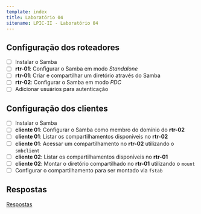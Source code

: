```yaml
---
template: index
title: Laboratório 04
sitename: LPIC-II - Laboratório 04
---
```


## Configuração dos roteadores

* [ ] Instalar o Samba
* [ ] **rtr-01**: Configurar o Samba em modo _Standalone_
* [ ] **rtr-01**: Criar e compartilhar um diretório através do Samba
* [ ] **rtr-02**: Configurar o Samba em modo _PDC_
* [ ] Adicionar usuários para autenticação

## Configuração dos clientes

* [ ] Instalar o Samba
* [ ] **cliente 01**: Configurar o Samba como membro do domínio do **rtr-02**
* [ ] **cliente 01**: Listar os compartilhamentos disponíveis no **rtr-02**
* [ ] **cliente 01**: Acessar um compartilhamento no **rtr-02** utilizando o `smbclient`
* [ ] **cliente 02**: Listar os compartilhamentos disponíveis no **rtr-01**
* [ ] **cliente 02**: Montar o diretório compartilhado no **rtr-01** utilizando o `mount`
* [ ] Configurar o compartilhamento para ser montado via `fstab`

## Respostas

[Respostas](respostas01.md)
